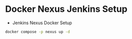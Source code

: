 # Docker Nexus Jenkins Setup

- Jenkins Nexus Docker Setup

```bash
docker compose -p nexus up -d
```